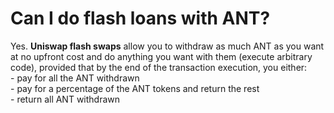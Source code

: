 # Can I do flash loans with ANT?

Yes. **Uniswap flash swaps** allow you to withdraw as much ANT as you want at no upfront cost and do anything you want with them (execute arbitrary code), provided that by the end of the transaction execution, you either:\
\- pay for all the ANT withdrawn\
\- pay for a percentage of the ANT tokens and return the rest\
\- return all ANT withdrawn
